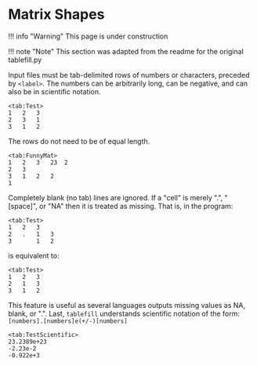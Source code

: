 Matrix Shapes
=============

!!! info "Warning"
    This page is under construction

!!! note "Note"
    This section was adapted from the readme for the original tablefill.py

Input files must be tab-delimited rows of numbers or characters,
preceded by `<label>`. The numbers can be arbitrarily long, can be
negative, and can also be in scientific notation.

```
<tab:Test>
1	2	3
2	3	1
3	1	2
```

The rows do not need to be of equal length.

```
<tab:FunnyMat>
1	2	3	23	2
2	3
3	1	2	2
1
```

Completely blank (no tab) lines are ignored. If a "cell" is merely ".",
"[space]", or "NA" then it is treated as missing. That is, in the program:

```
<tab:Test>
1	2	3
2	.	1	3
3	    1	2
```

is equivalent to:

```
<tab:Test>
1	2	3
2	1	3
3	1	2
```

This feature is useful as several languages outputs missing values as
NA, blank, or ".". Last, `tablefill` understands scientific notation of
the form: `[numbers].[numbers]e(+/-)[numbers]`

```
<tab:TestScientific>
23.2389e+23
-2.23e-2
-0.922e+3
```

